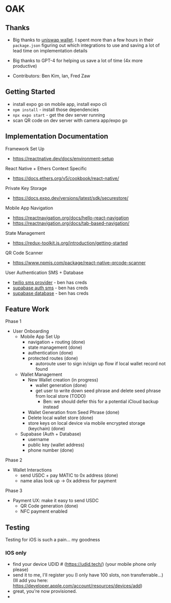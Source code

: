# OAK

## Thanks
- Big thanks to [uniswap wallet](https://github.com/Uniswap/wallet). I spent more than a few hours in their `package.json` figuring out which integrations to use and saving a lot of lead time on implementation details

- Big thanks to GPT-4 for helping us save a lot of time (4x more productive)

- Contributors: Ben Kim, Ian, Fred Zaw

## Getting Started
- install expo go on mobile app, install expo cli
- `npm install` - install those dependencies
- `npx expo start` - get the dev server running
- scan QR code on dev server with camera app/expo go

## Implementation Documentation

Framework Set Up
- https://reactnative.dev/docs/environment-setup

React Native + Ethers Context Specific
- https://docs.ethers.org/v5/cookbook/react-native/

Private Key Storage
- https://docs.expo.dev/versions/latest/sdk/securestore/

Mobile App Navigation
- https://reactnavigation.org/docs/hello-react-navigation
- https://reactnavigation.org/docs/tab-based-navigation/

State Management
- https://redux-toolkit.js.org/introduction/getting-started

QR Code Scanner
- https://www.npmjs.com/package/react-native-qrcode-scanner

User Authentication SMS + Database
- [twilio sms provider](https://supabase.com/docs/guides/auth/phone-login/twilio) - ben has creds
- [supabase auth sms](https://supabase.com/docs/guides/getting-started/tutorials/with-expo) - ben has creds
- [supabase database](https://supabase.com/docs/guides/database) - ben has creds

## Feature Work

Phase 1
- User Onboarding
    - Mobile App Set Up
        - navigation + routing (done)
        - state management (done)
        - authentication (done)
        - protected routes (done)
            - autoroute user to sign in/sign up flow if local wallet record not found
    - Wallet Management
        - New Wallet creation (in progress)
            - wallet generation (done)
            - get user to write down seed phrase and delete seed phrase from local store (TODO)
                - Ben: we should defer this for a potential iCloud backup instead
        - Wallet Generation from Seed Phrase (done)
        - Delete local wallet store (done)
        - store keys on local device via mobile encrypted storage (keychain) (done)
    - Supabase (Auth + Database)
        - username
        - public key (wallet address)
        - phone number (done)

Phase 2
- Wallet Interactions
    - send USDC + pay MATIC to 0x address (done)
    - name alias look up -> 0x address for payment

Phase 3
- Payment UX: make it easy to send USDC
    - QR Code generation (done)
    - NFC payment enabled


## Testing

Testing for iOS is such a pain... my goodness

### IOS only
- find your device UDID # (https://udid.tech/) (your mobile phone only please)
- send it to me, I'll register you (I only have 100 slots, non transferrable...) (Ill add you here: https://developer.apple.com/account/resources/devices/add)
- great, you're now provisioned.
-   
